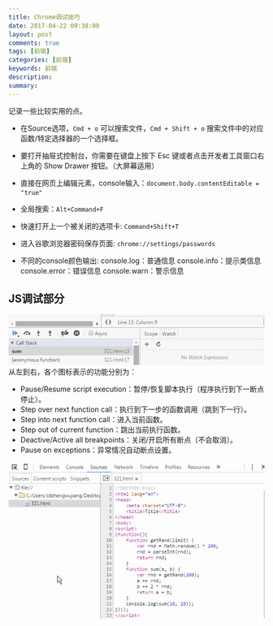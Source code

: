```yaml
---
title: Chrome调试技巧
date: 2017-04-22 09:38:00
layout: post
comments: true
tags: [前端]
categories: [前端]
keywords: 前端
description:
summary: 
---
```


记录一些比较实用的点。
<!-- more -->

- 在Source选项，`Cmd + o` 可以搜索文件，`Cmd + Shift + o` 
搜索文件中的对应函数/特定选择器的一个选择框。

- 要打开抽屉式控制台，你需要在键盘上按下 Esc 键或者点击开发者工具窗口右上角的 Show Drawer 按钮。（大屏幕适用）

- 直接在网页上编辑元素，console输入：`document.body.contentEditable = "true"`

- 全局搜索：`Alt+Command+F`

- 快速打开上一个被关闭的选项卡: `Command+Shift+T`

- 进入谷歌浏览器密码保存页面: `chrome://settings/passwords`

- 不同的console颜色输出:
console.log：普通信息
console.info：提示类信息
console.error：错误信息
console.warn：警示信息

## JS调试部分

<img src="/img/chromeTips/1.gif" alt="">
从左到右，各个图标表示的功能分别为：

- Pause/Resume script execution：暂停/恢复脚本执行（程序执行到下一断点停止）。
- Step over next function call：执行到下一步的函数调用（跳到下一行）。
- Step into next function call：进入当前函数。
- Step out of current function：跳出当前执行函数。
- Deactive/Active all breakpoints：关闭/开启所有断点（不会取消）。
- Pause on exceptions：异常情况自动断点设置。

<img src="/img/chromeTips/2.gif" alt="">